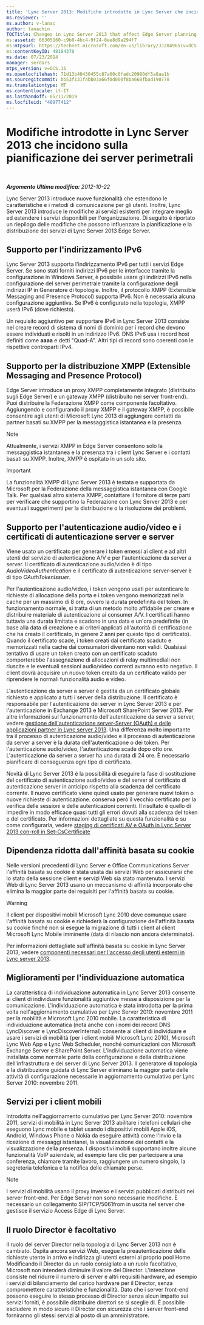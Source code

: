 ```yaml
---
title: 'Lync Server 2013: Modifiche introdotte in Lync Server che incidono sulla pianificazione dei server perimetrali'
ms.reviewer: ''
ms.author: v-lanac
author: lanachin
TOCTitle: Changes in Lync Server 2013 that affect Edge Server planning
ms:assetid: 66305160-c9b8-4bc4-9f24-8ee8d9a294f7
ms:mtpsurl: https://technet.microsoft.com/en-us/library/JJ204965(v=OCS.15)
ms:contentKeyID: 48184378
ms.date: 07/23/2014
manager: serdars
mtps_version: v=OCS.15
ms.openlocfilehash: 71d13b40430455c87a60c0fadc20980df5a8aa1b
ms.sourcegitcommit: bb53f131fabb03a66f0d000f8ba668fbad190778
ms.translationtype: MT
ms.contentlocale: it-IT
ms.lasthandoff: 05/11/2019
ms.locfileid: "40977412"
---
```

<div data-xmlns="http://www.w3.org/1999/xhtml">

<div class="topic" data-xmlns="http://www.w3.org/1999/xhtml" data-msxsl="urn:schemas-microsoft-com:xslt" data-cs="http://msdn.microsoft.com/en-us/">

<div data-asp="http://msdn2.microsoft.com/asp">

# <a name="changes-in-lync-server-2013-that-affect-edge-server-planning"></a>Modifiche introdotte in Lync Server 2013 che incidono sulla pianificazione dei server perimetrali

</div>

<div id="mainSection">

<div id="mainBody">

<span> </span>

_**Argomento Ultima modifica:** 2012-10-22_

Lync Server 2013 introduce nuove funzionalità che estendono le caratteristiche e i metodi di comunicazione per gli utenti. Inoltre, Lync Server 2013 introduce le modifiche ai servizi esistenti per integrare meglio ed estendere i servizi disponibili per l'organizzazione. Di seguito è riportato un riepilogo delle modifiche che possono influenzare la pianificazione e la distribuzione dei servizi di Lync Server 2013 Edge Server.

<div>

## <a name="support-for-ipv6-addressing"></a>Supporto per l'indirizzamento IPv6

Lync Server 2013 supporta l'indirizzamento IPv6 per tutti i servizi Edge Server. Se sono stati forniti indirizzi IPv6 per le interfacce tramite la configurazione in Windows Server, è possibile usare gli indirizzi IPv6 nella configurazione del server perimetrale tramite la configurazione degli indirizzi IP in Generatore di topologie. Inoltre, il protocollo XMPP (Extensible Messaging and Presence Protocol) supporta IPv6. Non è necessaria alcuna configurazione aggiuntiva. Se IPv6 è configurato nella topologia, XMPP userà IPv6 (dove richiesto).

Un requisito aggiuntivo per supportare IPv6 in Lync Server 2013 consiste nel creare record di sistema di nomi di dominio per i record che devono essere individuati e risolti in un indirizzo IPv6. DNS IPv6 usa i record host definiti come **aaaa** e detti "Quad-A". Altri tipi di record sono coerenti con le rispettive controparti IPv4.

</div>

<div>

## <a name="support-for-extensible-messaging-and-presence-protocol-xmpp-deployment"></a>Supporto per la distribuzione XMPP (Extensible Messaging and Presence Protocol)

Edge Server introduce un proxy XMPP completamente integrato (distribuito sugli Edge Server) e un gateway XMPP (distribuito nei server front-end). Puoi distribuire la Federazione XMPP come componente facoltativo. Aggiungendo e configurando il proxy XMPP e il gateway XMPP, è possibile consentire agli utenti di Microsoft Lync 2013 di aggiungere contatti da partner basati su XMPP per la messaggistica istantanea e la presenza.

<div>


> [!NOTE]  
> Attualmente, i servizi XMPP in Edge Server consentono solo la messaggistica istantanea e la presenza tra i client Lync Server e i contatti basati su XMPP. Inoltre, XMPP è ospitato in un solo sito.



</div>

<div>


> [!IMPORTANT]  
> La funzionalità XMPP di Lync Server 2013 è testata e supportata da Microsoft per la Federazione della messaggistica istantanea con Google Talk. Per qualsiasi altro sistema XMPP, contattare il fornitore di terze parti per verificare che supportino la Federazione con Lync Server 2013 e per eventuali suggerimenti per la distribuzione o la risoluzione dei problemi.



</div>

</div>

<div>

## <a name="support-for-rolling-audiovideo-authentication-and-server-to-server-authentication-certificates"></a>Supporto per l'autenticazione audio/video e i certificati di autenticazione server e server

Viene usato un certificato per generare i token emessi ai client e ad altri utenti del servizio di autenticazione A/V e per l'autenticazione da server a server. Il certificato di autenticazione audio/video è di tipo *AudioVideoAuthentication* e il certificato di autenticazione server-server è di tipo *OAuthTokenIssuer*.

Per l'autenticazione audio/video, i token vengono usati per autenticare le richieste di allocazione della porta e i token vengono memorizzati nella cache per un massimo di 8 ore, ovvero la durata predefinita del token. In funzionamento normale, si tratta di un metodo molto affidabile per creare e distribuire materiale di autenticazione ai consumer A/V. I certificati hanno tuttavia una durata limitata e scadono in una data e un'ora predefinite (in base alla data di creazione e ai criteri applicati all'autorità di certificazione che ha creato il certificato, in genere 2 anni per questo tipo di certificato). Quando il certificato scade, i token creati dal certificato scaduto e memorizzati nella cache dai consumatori diventano non validi. Qualsiasi tentativo di usare un token creato con un certificato scaduto comporterebbe l'assegnazione di allocazioni di relay multimediali non riuscite e le eventuali sessioni audio/video correnti avranno esito negativo. Il client dovrà acquisire un nuovo token creato da un certificato valido per riprendere le normali funzionalità audio e video.

L'autenticazione da server a server è gestita da un certificato globale richiesto e applicato a tutti i server della distribuzione. Il certificato è responsabile per l'autenticazione dei server in Lync Server 2013 e per l'autenticazione in Exchange 2013 e Microsoft SharePoint Server 2013. Per altre informazioni sul funzionamento dell'autenticazione da server a server, vedere [gestione dell'autenticazione server-Server (OAuth) e delle applicazioni partner in Lync server 2013](lync-server-2013-managing-server-to-server-authentication-oauth-and-partner-applications.md). Una differenza molto importante tra il processo di autenticazione audio/video e il processo di autenticazione da server a server è la durata dell'autenticazione o dei token. Per l'autenticazione audio/video, l'autenticazione scade dopo otto ore. L'autenticazione da server a server ha una durata di 24 ore. È necessario pianificare di conseguenza ogni tipo di certificato.

Novità di Lync Server 2013 è la possibilità di eseguire la fase di sostituzione del certificato di autenticazione audio/video e del server al certificato di autenticazione server in anticipo rispetto alla scadenza del certificato corrente. Il nuovo certificato viene quindi usato per generare nuovi token o nuove richieste di autenticazione. conserva però il vecchio certificato per la verifica delle sessioni e delle autenticazioni correnti. Il risultato è quello di impedire in modo efficace quasi tutti gli errori dovuti alla scadenza del token e del certificato. Per informazioni dettagliate su questa funzionalità e su come configurarla, vedere [staging di certificati AV e OAuth in Lync Server 2013 con-roll in Set-CsCertificate](lync-server-2013-staging-av-and-oauth-certificates-using-roll-in-https://docs.microsoft.com/powershell/module/skype/Set-CsCertificate)

</div>

<div>

## <a name="reduced-reliance-on-cookie-based-affinity"></a>Dipendenza ridotta dall'affinità basata su cookie

Nelle versioni precedenti di Lync Server e Office Communications Server l'affinità basata su cookie è stata usata dai servizi Web per assicurarsi che lo stato della sessione client e servizi Web sia stato mantenuto. I servizi Web di Lync Server 2013 usano un meccanismo di affinità incorporato che elimina la maggior parte dei requisiti per l'affinità basata su cookie.

<div>


> [!WARNING]  
> Il client per dispositivi mobili Microsoft Lync 2010 deve comunque usare l'affinità basata su cookie e richiederà la configurazione dell'affinità basata su cookie finché non si esegue la migrazione di tutti i client al client Microsoft Lync Mobile imminente (data di rilascio non ancora determinato).



</div>

Per informazioni dettagliate sull'affinità basata su cookie in Lync Server 2013, vedere [componenti necessari per l'accesso degli utenti esterni in Lync server 2013](lync-server-2013-components-required-for-external-user-access.md).

</div>

<div>

## <a name="autodiscover-enhancements"></a>Miglioramenti per l'individuazione automatica

La caratteristica di individuazione automatica in Lync Server 2013 consente ai client di individuare funzionalità aggiuntive messe a disposizione per la comunicazione. L'individuazione automatica è stata introdotta per la prima volta nell'aggiornamento cumulativo per Lync Server 2010: novembre 2011 per la mobilità e Microsoft Lync 2010 mobile. La caratteristica di individuazione automatica (nota anche con i nomi dei record DNS LyncDiscover e LyncDiscoverInternal) consente ai client di individuare e usare i servizi di mobilità (per i client mobili Microsoft Lync 2010), Microsoft Lync Web App e Lync Web Scheduler, nonché comunicazioni con Microsoft Exchange Server e SharePoint Server. L'individuazione automatica viene installata come normale parte della configurazione e della distribuzione dell'infrastruttura e dei server di Lync Server 2013. Il generatore di topologia e la distribuzione guidata di Lync Server eliminano la maggior parte delle attività di configurazione necessarie in aggiornamento cumulativo per Lync Server 2010: novembre 2011.

</div>

<div>

## <a name="services-for-mobile-clients"></a>Servizi per i client mobili

Introdotta nell'aggiornamento cumulativo per Lync Server 2010: novembre 2011, servizi di mobilità in Lync Server 2013 abilitare i telefoni cellulari che eseguono Lync mobile e tablet usando i dispositivi mobili Apple iOS, Android, Windows Phone o Nokia da eseguire attività come l'invio e la ricezione di messaggi istantanei, la visualizzazione dei contatti e la visualizzazione della presenza. I dispositivi mobili supportano inoltre alcune funzionalità VoIP aziendale, ad esempio fare clic per partecipare a una conferenza, chiamare tramite lavoro, raggiungere un numero singolo, la segreteria telefonica e la notifica delle chiamate perse.

<div>


> [!NOTE]  
> I servizi di mobilità usano il proxy inverso e i servizi pubblicati distribuiti nei server front-end. Per Edge Server non sono necessarie modifiche. È necessario un collegamento SIP/TCP/5061from in uscita nel server che gestisce il servizio Access Edge di Lync Server.



</div>

</div>

<div>

## <a name="director-role-is-optional"></a>Il ruolo Director è facoltativo

Il ruolo del server Director nella topologia di Lync Server 2013 non è cambiato. Ospita ancora servizi Web, esegue la preautenticazione delle richieste utente in arrivo e indirizza gli utenti esterni al proprio pool Home. Modificando il Director da un ruolo consigliato a un ruolo facoltativo, Microsoft non intenderà diminuire il valore del Director. L'intenzione consiste nel ridurre il numero di server e altri requisiti hardware, ad esempio i servizi di bilanciamento del carico hardware per il Director, senza compromettere caratteristiche e funzionalità. Dato che i server front-end possono eseguire lo stesso processo di Director senza alcun impatto sui servizi forniti, è possibile distribuire direttori se si sceglie di. È possibile escludere in modo sicuro il Director con sicurezza che i server front-end forniranno gli stessi servizi al posto di un amministratore.

</div>

</div>

<span> </span>

</div>

</div>

</div>

